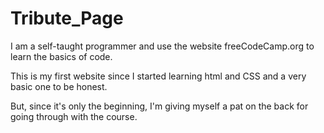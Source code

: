 # Tribute_Page

I am a self-taught programmer and use the website freeCodeCamp.org to learn the basics of code. 

This is my first website since I started learning html and CSS and a very basic one to be honest. 

But, since it's only the beginning, I'm giving myself a pat on the back for going through with the course.
